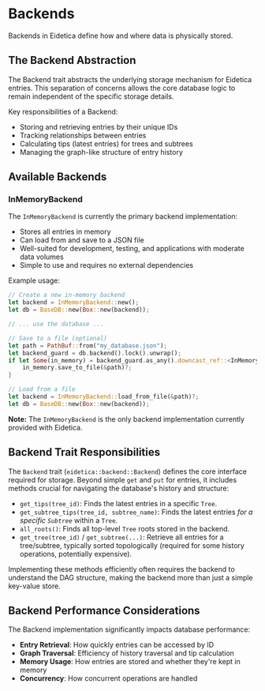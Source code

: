# Backends

Backends in Eidetica define how and where data is physically stored.

## The Backend Abstraction

The Backend trait abstracts the underlying storage mechanism for Eidetica entries. This separation of concerns allows the core database logic to remain independent of the specific storage details.

Key responsibilities of a Backend:

- Storing and retrieving entries by their unique IDs
- Tracking relationships between entries
- Calculating tips (latest entries) for trees and subtrees
- Managing the graph-like structure of entry history

## Available Backends

### InMemoryBackend

The `InMemoryBackend` is currently the primary backend implementation:

- Stores all entries in memory
- Can load from and save to a JSON file
- Well-suited for development, testing, and applications with moderate data volumes
- Simple to use and requires no external dependencies

Example usage:

```rust
// Create a new in-memory backend
let backend = InMemoryBackend::new();
let db = BaseDB::new(Box::new(backend));

// ... use the database ...

// Save to a file (optional)
let path = PathBuf::from("my_database.json");
let backend_guard = db.backend().lock().unwrap();
if let Some(in_memory) = backend_guard.as_any().downcast_ref::<InMemoryBackend>() {
    in_memory.save_to_file(&path)?;
}

// Load from a file
let backend = InMemoryBackend::load_from_file(&path)?;
let db = BaseDB::new(Box::new(backend));
```

**Note:** The `InMemoryBackend` is the only backend implementation currently provided with Eidetica.

<!-- TODO: Document other backend implementations when available (e.g., persistent storage, distributed backends) -->

## Backend Trait Responsibilities

The `Backend` trait (`eidetica::backend::Backend`) defines the core interface required for storage. Beyond simple `get` and `put` for entries, it includes methods crucial for navigating the database's history and structure:

- `get_tips(tree_id)`: Finds the latest entries in a specific `Tree`.
- `get_subtree_tips(tree_id, subtree_name)`: Finds the latest entries _for a specific `Subtree`_ within a `Tree`.
- `all_roots()`: Finds all top-level `Tree` roots stored in the backend.
- `get_tree(tree_id)` / `get_subtree(...)`: Retrieve all entries for a tree/subtree, typically sorted topologically (required for some history operations, potentially expensive).

Implementing these methods efficiently often requires the backend to understand the DAG structure, making the backend more than just a simple key-value store.

## Backend Performance Considerations

The Backend implementation significantly impacts database performance:

- **Entry Retrieval**: How quickly entries can be accessed by ID
- **Graph Traversal**: Efficiency of history traversal and tip calculation
- **Memory Usage**: How entries are stored and whether they're kept in memory
- **Concurrency**: How concurrent operations are handled
